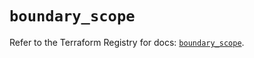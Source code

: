 # `boundary_scope`

Refer to the Terraform Registry for docs: [`boundary_scope`](https://registry.terraform.io/providers/hashicorp/boundary/1.1.14/docs/resources/scope).
